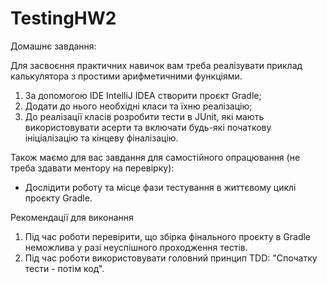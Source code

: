 # TestingHW2

Домашнє завдання:

Для засвоєння практичних навичок вам треба реалізувати приклад калькулятора з простими арифметичними функціями.
1. За допомогою IDE IntelliJ IDEA створити проєкт Gradle;
2. Додати до нього необхідні класи та їхню реалізацію;
3. До реалізації класів розробити тести в JUnit, які мають використовувати асерти та включати будь-які початкову ініціалізацію та кінцеву фіналізацію.

Також маємо для вас завдання для самостійного опрацювання (не треба здавати ментору на перевірку):
- Дослідити роботу та місце фази тестування в життєвому циклі проєкту Gradle.

Рекомендації для виконання
1. Під час роботи перевірити, що збірка фінального проєкту в Gradle неможлива у разі неуспішного проходження тестів.
2. Під час роботи використовувати головний принцип TDD: "Спочатку тести - потім код".
